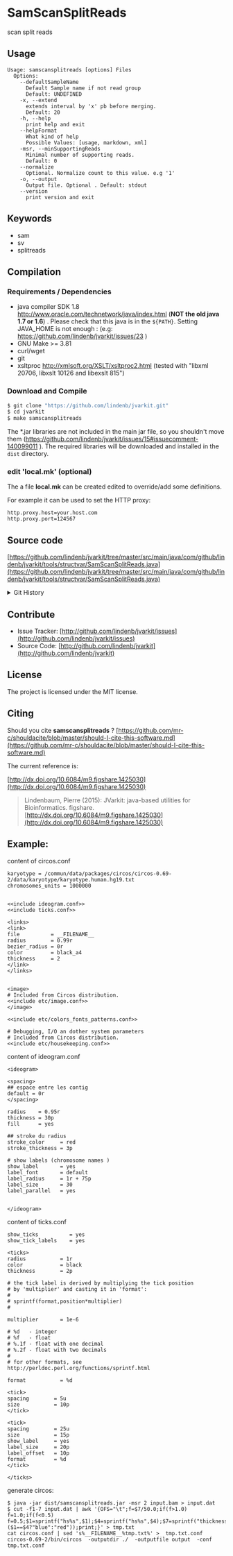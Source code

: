 # SamScanSplitReads

scan split reads


## Usage

```
Usage: samscansplitreads [options] Files
  Options:
    --defaultSampleName
      Default Sample name if not read group
      Default: UNDEFINED
    -x, --extend
      extends interval by 'x' pb before merging.
      Default: 20
    -h, --help
      print help and exit
    --helpFormat
      What kind of help
      Possible Values: [usage, markdown, xml]
    -msr, --minSupportingReads
      Minimal number of supporting reads.
      Default: 0
    --normalize
      Optional. Normalize count to this value. e.g '1'
    -o, --output
      Output file. Optional . Default: stdout
    --version
      print version and exit

```


## Keywords

 * sam
 * sv
 * splitreads


## Compilation

### Requirements / Dependencies

* java compiler SDK 1.8 http://www.oracle.com/technetwork/java/index.html (**NOT the old java 1.7 or 1.6**) . Please check that this java is in the `${PATH}`. Setting JAVA_HOME is not enough : (e.g: https://github.com/lindenb/jvarkit/issues/23 )
* GNU Make >= 3.81
* curl/wget
* git
* xsltproc http://xmlsoft.org/XSLT/xsltproc2.html (tested with "libxml 20706, libxslt 10126 and libexslt 815")


### Download and Compile

```bash
$ git clone "https://github.com/lindenb/jvarkit.git"
$ cd jvarkit
$ make samscansplitreads
```

The *.jar libraries are not included in the main jar file, so you shouldn't move them (https://github.com/lindenb/jvarkit/issues/15#issuecomment-140099011 ).
The required libraries will be downloaded and installed in the `dist` directory.

### edit 'local.mk' (optional)

The a file **local.mk** can be created edited to override/add some definitions.

For example it can be used to set the HTTP proxy:

```
http.proxy.host=your.host.com
http.proxy.port=124567
```
## Source code 

[https://github.com/lindenb/jvarkit/tree/master/src/main/java/com/github/lindenb/jvarkit/tools/structvar/SamScanSplitReads.java](https://github.com/lindenb/jvarkit/tree/master/src/main/java/com/github/lindenb/jvarkit/tools/structvar/SamScanSplitReads.java)


<details>
<summary>Git History</summary>

```
Tue Jun 6 18:06:17 2017 +0200 ; postponed vcf ; https://github.com/lindenb/jvarkit/commit/bcd52318caf3cd76ce8662485ffaacaabde97caf
Sun Jun 4 21:53:22 2017 +0200 ; writing bcf ; https://github.com/lindenb/jvarkit/commit/784fdac37cd7e6eca04e35d0a3ddad8637826b4a
Mon May 15 12:10:21 2017 +0200 ; cont ; https://github.com/lindenb/jvarkit/commit/b4895dd40d1c34f345cd2807f7a81395ba27e8ee
Tue Apr 25 15:40:45 2017 +0200 ; cont jcommander ; https://github.com/lindenb/jvarkit/commit/16aeb209fda502b60dd75689b85d1304f469775b
Mon Apr 24 17:49:35 2017 +0200 ; cont jcommander ; https://github.com/lindenb/jvarkit/commit/d822a90a1eaba26a4d874472ccd45e689e8ba063
Fri Apr 21 20:35:24 2017 +0200 ; cont ; https://github.com/lindenb/jvarkit/commit/8c8bb8b090efc09b8ae6ba26c3a84dcaebb8b0cd
Fri Apr 21 18:16:07 2017 +0200 ; scan sv ; https://github.com/lindenb/jvarkit/commit/49b99018811ea6a624e3df556627ebdbf3f16eab
```

</details>

## Contribute

- Issue Tracker: [http://github.com/lindenb/jvarkit/issues](http://github.com/lindenb/jvarkit/issues)
- Source Code: [http://github.com/lindenb/jvarkit](http://github.com/lindenb/jvarkit)

## License

The project is licensed under the MIT license.

## Citing

Should you cite **samscansplitreads** ? [https://github.com/mr-c/shouldacite/blob/master/should-I-cite-this-software.md](https://github.com/mr-c/shouldacite/blob/master/should-I-cite-this-software.md)

The current reference is:

[http://dx.doi.org/10.6084/m9.figshare.1425030](http://dx.doi.org/10.6084/m9.figshare.1425030)

> Lindenbaum, Pierre (2015): JVarkit: java-based utilities for Bioinformatics. figshare.
> [http://dx.doi.org/10.6084/m9.figshare.1425030](http://dx.doi.org/10.6084/m9.figshare.1425030)


## Example:

content of circos.conf 

```
karyotype = /commun/data/packages/circos/circos-0.69-2/data/karyotype/karyotype.human.hg19.txt
chromosomes_units = 1000000


<<include ideogram.conf>>
<<include ticks.conf>>

<links>
<link>
file          = __FILENAME__
radius        = 0.99r
bezier_radius = 0r
color         = black_a4
thickness     = 2
</link>
</links>


<image>
# Included from Circos distribution.
<<include etc/image.conf>>
</image>

<<include etc/colors_fonts_patterns.conf>>

# Debugging, I/O an dother system parameters
# Included from Circos distribution.
<<include etc/housekeeping.conf>>

```

content of ideogram.conf 

```
<ideogram>

<spacing>
## espace entre les contig
default = 0r
</spacing>

radius    = 0.95r
thickness = 30p
fill      = yes

## stroke du radius
stroke_color     = red
stroke_thickness = 3p

# show labels (chromosome names )
show_label       = yes
label_font       = default 
label_radius     = 1r + 75p
label_size       = 30
label_parallel   = yes


</ideogram>
```

content of ticks.conf

```
show_ticks          = yes
show_tick_labels    = yes

<ticks>
radius           = 1r
color            = black
thickness        = 2p

# the tick label is derived by multiplying the tick position
# by 'multiplier' and casting it in 'format':
#
# sprintf(format,position*multiplier)
#

multiplier       = 1e-6

# %d   - integer
# %f   - float
# %.1f - float with one decimal
# %.2f - float with two decimals
#
# for other formats, see http://perldoc.perl.org/functions/sprintf.html

format           = %d

<tick>
spacing        = 5u
size           = 10p
</tick>

<tick>
spacing        = 25u
size           = 15p
show_label     = yes
label_size     = 20p
label_offset   = 10p
format         = %d
</tick>

</ticks>
```

generate circos:


```
$ java -jar dist/samscansplitreads.jar -msr 2 input.bam > input.dat
$ cut -f1-7 input.dat | awk '{OFS="\t";f=$7/50.0;if(f>1.0) f=1.0;if(f<0.5) f=0.5;$1=sprintf("hs%s",$1);$4=sprintf("hs%s",$4);$7=sprintf("thickness=%s,color=%s",f,($1==$4?"blue":"red"));print;}' > tmp.txt
cat circos.conf | sed 's%__FILENAME__%tmp.txt%' >  tmp.txt.conf
circos-0.69-2/bin/circos  -outputdir ./  -outputfile output  -conf  tmp.txt.conf
```





